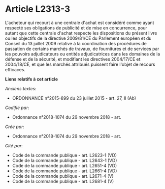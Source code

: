 # Article L2313-3

L'acheteur qui recourt à une centrale d'achat est considéré comme ayant respecté ses obligations de publicité et de mise en
concurrence, pour autant que cette centrale d'achat respecte les dispositions du présent livre ou les objectifs de la
directive 2009/81/CE du Parlement européen et du Conseil du 13 juillet 2009 relative à la coordination des procédures de
passation de certains marchés de travaux, de fournitures et de services par les pouvoirs adjudicateurs ou entités
adjudicatrices dans les domaines de la défense et de la sécurité, et modifiant les directives 2004/17/CE et 2004/18/CE, et
que les marchés attribués puissent faire l'objet de recours efficaces.

**Liens relatifs à cet article**

_Anciens textes_:

  - ORDONNANCE n°2015-899 du 23 juillet 2015 - art. 27, II (Ab)

_Codifié par_:

  - Ordonnance n°2018-1074 du 26 novembre 2018 - art.

_Créé par_:

  - Ordonnance n°2018-1074 du 26 novembre 2018 - art.

_Cité par_:

  - Code de la commande publique - art. L2623-1 (VD)
  - Code de la commande publique - art. L2643-1 (VD)
  - Code de la commande publique - art. L2651-4 (VD)
  - Code de la commande publique - art. L2661-4 (VD)
  - Code de la commande publique - art. L2671-4 (V)
  - Code de la commande publique - art. L2681-4 (V)
